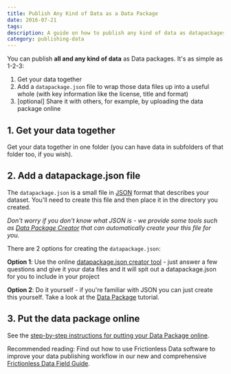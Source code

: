 ```yaml
---
title: Publish Any Kind of Data as a Data Package
date: 2016-07-21
tags:
description: A guide on how to publish any kind of data as datapackages
category: publishing-data
---
```



You can publish **all and any kind of data** as Data packages. It's as simple as 1-2-3:

1. Get your data together
2. Add a `datapackage.json` file to wrap those data files up into a useful
   whole (with key information like the license, title and format)
3. [optional] Share it with others, for example, by uploading the data package online

## 1. Get your data together

Get your data together in one folder (you can have data in subfolders of that
folder too, if you wish).

## 2. Add a datapackage.json file

The `datapackage.json` is a small file in [JSON][json] format that describes
your dataset. You'll need to create this file and then place it in the
directory you created.

*Don't worry if you don't know what JSON is - we provide some tools such as [Data Package Creator][dp-creator] that can
automatically create your this file for you.*

There are 2 options for creating the `datapackage.json`:

**Option 1**: Use the online [datapackage.json creator tool][dp-creator] - just
answer a few questions and give it your data files and it will spit out a
datapackage.json for you to include in your project

**Option 2**: Do it yourself - if you're familiar with JSON you can just create
this yourself. Take a look at the [Data Package][dp] tutorial.

## 3. Put the data package online

See the [step-by-step instructions for putting your Data Package online][pub-online].

Recommended reading: Find out how to use Frictionless Data software to improve your data publishing workflow in our new and comprehensive [Frictionless Data Field Guide][field-guide].

[dp]: /data-package
[dp-main]: /data-package
[tdp]: /data-package/#tabular-data-package
[ts]: /table-schema/
[ts-types]: https://specs.frictionlessdata.io/table-schema/#field-descriptors
[csv]: /blog/2018/07/09/csv/
[json]: http://en.wikipedia.org/wiki/JSON

[spec-dp]: https://specs.frictionlessdata.io/data-package/
[spec-tdp]: https://specs.frictionlessdata.io/tabular-data-package/
[spec-ts]: https://specs.frictionlessdata.io/table-schema/
[spec-csvddf]: https://specs.frictionlessdata.io/csv-dialect/

[publish]: /docs/publish/
[pub-tabular]: /blog/2016/07/21/publish-tabular/
[pub-online]: /blog/2016/08/29/publish-online/
[pub-any]: /blog/2016/07/21/publish-any/
[pub-geo]: /blog/2016/04/30/publish-geo/
[pub-faq]: /blog/2016/04/20/publish-faq/
[field-guide]: /data-package

[dp-creator]: http://create.frictionlessdata.io
[dp-viewer]: http://create.frictionlessdata.io

